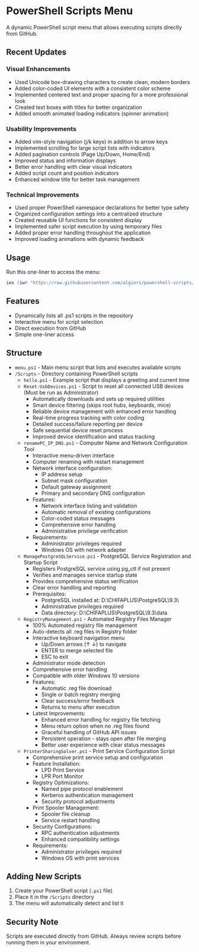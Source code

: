 # PowerShell Scripts Menu

A dynamic PowerShell script menu that allows executing scripts directly from GitHub.

## Recent Updates

### Visual Enhancements

- Used Unicode box-drawing characters to create clean, modern borders
- Added color-coded UI elements with a consistent color scheme
- Implemented centered text and proper spacing for a more professional look
- Created text boxes with titles for better organization
- Added smooth animated loading indicators (spinner animation)

### Usability Improvements

- Added vim-style navigation (j/k keys) in addition to arrow keys
- Implemented scrolling for large script lists with indicators
- Added pagination controls (Page Up/Down, Home/End)
- Improved status and information displays
- Better error handling with clear visual indicators
- Added script count and position indicators
- Enhanced window title for better task management

### Technical Improvements

- Used proper PowerShell namespace declarations for better type safety
- Organized configuration settings into a centralized structure
- Created reusable UI functions for consistent display
- Implemented safer script execution by using temporary files
- Added proper error handling throughout the application
- Improved loading animations with dynamic feedback

## Usage

Run this one-liner to access the menu:

```powershell
iex (iwr "https://raw.githubusercontent.com/algiers/powershell-scripts/master/menu.ps1").Content
```

## Features

- Dynamically lists all .ps1 scripts in the repository
- Interactive menu for script selection
- Direct execution from GitHub
- Simple one-liner access

## Structure

- `menu.ps1` - Main menu script that lists and executes available scripts
- `/Scripts` - Directory containing PowerShell scripts
  - `hello.ps1` - Example script that displays a greeting and current time
  - `Reset-UsbDevices.ps1` - Script to reset all connected USB devices (Must be run as Administrator)
    - Automatically downloads and sets up required utilities
    - Smart device filtering (skips root hubs, keyboards, mice)
    - Reliable device management with enhanced error handling
    - Real-time progress tracking with color coding
    - Detailed success/failure reporting per device
    - Safe sequential device reset process
    - Improved device identification and status tracking
  - `renamePC_IP_DNS.ps1` - Computer Name and Network Configuration Tool
    - Interactive menu-driven interface
    - Computer renaming with restart management
    - Network interface configuration:
      - IP address setup
      - Subnet mask configuration
      - Default gateway assignment
      - Primary and secondary DNS configuration
    - Features:
      - Network interface listing and validation
      - Automatic removal of existing configurations
      - Color-coded status messages
      - Comprehensive error handling
      - Administrative privilege verification
    - Requirements:
      - Administrator privileges required
      - Windows OS with network adapter
  - `ManagePostgreSQLService.ps1` - PostgreSQL Service Registration and Startup Script
    - Registers PostgreSQL service using pg_ctl if not present
    - Verifies and manages service startup state
    - Provides comprehensive status verification
    - Clear error handling and reporting
    - Prerequisites:
      - PostgreSQL installed at: D:\CHIFAPLUS\PostgreSQL\9.3\
      - Administrative privileges required
      - Data directory: D:\CHIFAPLUS\PostgreSQL\9.3\data
  - `RegistryManagement.ps1` - Automated Registry Files Manager
    - 100% Automated registry file management
    - Auto-detects all .reg files in Registry folder
    - Interactive keyboard navigation menu
      - Up/Down arrows (↑ ↓) to navigate
      - ENTER to merge selected file
      - ESC to exit
    - Administrator mode detection
    - Comprehensive error handling
    - Compatible with older Windows 10 versions
    - Features:
      - Automatic .reg file download
      - Single or batch registry merging
      - Clear success/error feedback
      - Returns to menu after execution
    - Latest Improvements:
      - Enhanced error handling for registry file fetching
      - Menu return option when no .reg files found
      - Graceful handling of GitHub API issues
      - Persistent operation - stays open after file merging
      - Better user experience with clear status messages
  - `PrinterSharingSolver.ps1` - Print Service Configuration Script
    - Comprehensive print service setup and configuration
    - Feature Installation:
      - LPD Print Service
      - LPR Port Monitor
    - Registry Optimizations:
      - Named pipe protocol enablement
      - Kerberos authentication management
      - Security protocol adjustments
    - Print Spooler Management:
      - Spooler file cleanup
      - Service restart handling
    - Security Configurations:
      - RPC authentication adjustments
      - Enhanced compatibility settings
    - Requirements:
      - Administrator privileges required
      - Windows OS with print services

## Adding New Scripts

1. Create your PowerShell script (`.ps1` file)
2. Place it in the `/Scripts` directory
3. The menu will automatically detect and list it

## Security Note

Scripts are executed directly from GitHub. Always review scripts before running them in your environment.
